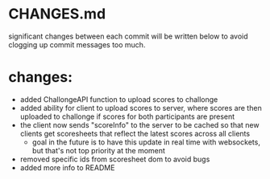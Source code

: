 # CHANGES.md

significant changes between each commit will be written below to avoid clogging up commit messages too much.

# changes:

- added ChallongeAPI function to upload scores to challonge
- added ability for client to upload scores to server, where scores are then uploaded to challonge if scores for both participants are present
- the client now sends "scoreInfo" to the server to be cached so that new clients get scoresheets that reflect the latest scores across all clients
	-	goal in the future is to have this update in real time with websockets, but that's not top priority at the moment
- removed specific ids from scoresheet dom to avoid bugs
- added more info to README